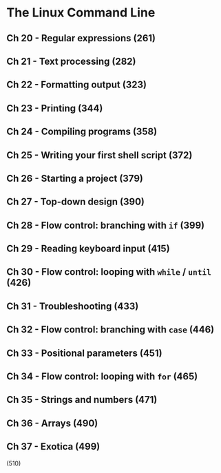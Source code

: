 # The Linux Command Line

## Ch 20 - Regular expressions (261)

## Ch 21 - Text processing (282)

## Ch 22 - Formatting output (323)

## Ch 23 - Printing (344)

## Ch 24 - Compiling programs (358)

## Ch 25 - Writing your first shell script (372)

## Ch 26 - Starting a project (379)

## Ch 27 - Top-down design (390)

## Ch 28 - Flow control: branching with `if` (399)

## Ch 29 - Reading keyboard input (415)

## Ch 30 - Flow control: looping with `while` / `until` (426)

## Ch 31 - Troubleshooting (433)

## Ch 32 - Flow control: branching with `case` (446)

## Ch 33 - Positional parameters (451)

## Ch 34 - Flow control: looping with `for` (465)

## Ch 35 - Strings and numbers (471)

## Ch 36 - Arrays (490)

## Ch 37 - Exotica (499)

(510)
